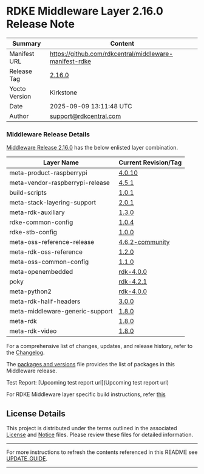 
# RDKE Middleware Layer 2.16.0 Release Note

| Summary       | Content |
|---------------|---------|
| Manifest URL  | https://github.com/rdkcentral/middleware-manifest-rdke |
| Release Tag   | [2.16.0](https://github.com/rdkcentral/middleware-manifest-rdke/releases/tag/2.16.0) |
| Yocto Version | Kirkstone |
| Date          | 2025-09-09 13:11:48 UTC |
| Author        | support@rdkcentral.com |


### Middleware Release Details
[Middleware Release 2.16.0](https://github.com/rdkcentral/middleware-manifest-rdke/releases/tag/2.16.0) has the below enlisted layer combination.

| Layer Name | Current Revision/Tag |
|------------|-------------------|
| meta-product-raspberrypi | [4.0.10](https://github.com/rdkcentral/meta-product-raspberrypi/tree/4.0.10) |
| meta-vendor-raspberrypi-release | [4.5.1](https://github.com/rdkcentral/meta-vendor-raspberrypi-release/tree/4.5.1) |
| build-scripts | [1.0.1](https://github.com/rdkcentral/build-scripts/tree/1.0.1) |
| meta-stack-layering-support | [2.0.1](https://github.com/rdkcentral/meta-stack-layering-support/tree/2.0.1) |
| meta-rdk-auxiliary | [1.3.0](https://github.com/rdkcentral/meta-rdk-auxiliary/tree/1.3.0) |
| rdke-common-config | [1.0.4](https://github.com/rdkcentral/rdke-common-config/tree/1.0.4) |
| rdke-stb-config | [1.0.0](https://github.com/rdkcentral/rdke-stb-config/tree/1.0.0) |
| meta-oss-reference-release | [4.6.2-community](https://github.com/rdkcentral/meta-oss-reference-release/tree/4.6.2-community) |
| meta-rdk-oss-reference | [1.2.0](https://github.com/rdkcentral/meta-rdk-oss-reference/tree/1.2.0) |
| meta-oss-common-config | [1.1.0](https://github.com/rdkcentral/meta-oss-common-config/tree/1.1.0) |
| meta-openembedded | [rdk-4.0.0](https://github.com/rdkcentral/meta-openembedded/tree/rdk-4.0.0) |
| poky | [rdk-4.2.1](https://github.com/rdkcentral/poky/tree/rdk-4.2.1) |
| meta-python2 | [rdk-4.0.0](https://github.com/rdkcentral/meta-python2/tree/rdk-4.0.0) |
| meta-rdk-halif-headers | [3.0.0](https://github.com/rdkcentral/meta-rdk-halif-headers/tree/3.0.0) |
| meta-middleware-generic-support | [1.8.0](https://github.com/rdkcentral/meta-middleware-generic-support/tree/1.8.0) |
| meta-rdk | [1.8.0](https://github.com/rdkcentral/meta-rdk/tree/1.8.0) |
| meta-rdk-video | [1.8.0](https://github.com/rdkcentral/meta-rdk-video/tree/1.8.0) |

For a comprehensive list of changes, updates, and release history, refer to the [Changelog](CHANGELOG.md).

The [packages and versions](MiddlewarePackagesAndVersions.md) file provides the list of packages in this Middleware release.



Test Report: [Upcoming test report url](Upcoming test report url)

For RDKE Middleware layer specific build instructions, refer [this](https://github.com/rdkcentral/middleware-manifest-rdke/blob/2.16.0/README.md)

## License Details
This project is distributed under the terms outlined in the associated [License](LICENSE) and [Notice](NOTICE) files. Please review these files for detailed information.

---

For more instructions to refresh the contents referenced in this README see [UPDATE_GUIDE](Tools/UPDATE_GUIDE.md).

---
